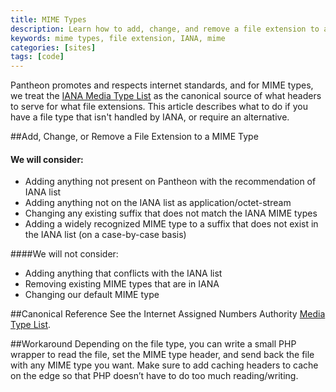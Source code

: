 ```yaml
---
title: MIME Types
description: Learn how to add, change, and remove a file extension to a MIME type on Pantheon.
keywords: mime types, file extension, IANA, mime
categories: [sites]
tags: [code]
---
```

Pantheon promotes and respects internet standards, and for MIME types, we treat the [IANA Media Type List](http://www.iana.org/assignments/media-types/media-types.xhtml) as the canonical source of what headers to serve for what file extensions. This article describes what to do if you have a file type that isn't handled by IANA, or require an alternative.

##Add, Change, or Remove a File Extension to a MIME Type

#### We will consider:
- Adding anything not present on Pantheon with the recommendation of IANA list
- Adding anything not on the IANA list as application/octet-stream
- Changing any existing suffix that does not match the IANA MIME types
- Adding a widely recognized MIME type to a suffix that does not exist in the IANA list (on a case-by-case basis)

####We will not consider:
- Adding anything that conflicts with the IANA list
- Removing existing MIME types that are in IANA
- Changing our default MIME type

##Canonical Reference
See the Internet Assigned Numbers Authority [Media Type List](http://www.iana.org/assignments/media-types/media-types.xhtml).

##Workaround
Depending on the file type, you can write a small PHP wrapper to read the file, set the MIME type header, and send back the file with any MIME type you want. Make sure to add caching headers to cache on the edge so that PHP doesn’t have to do too much reading/writing.
